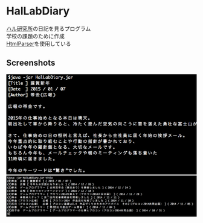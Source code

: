# HalLabDiary
[ハル研究所](http://www.hallab.co.jp)の日記を見るプログラム  
学校の課題のために作成  
[HtmlParser](http://htmlparser.sourceforge.net/)を使用している

Screenshots
-----

<img src="./images/detail.png">
<img src="./images/titles.png">
